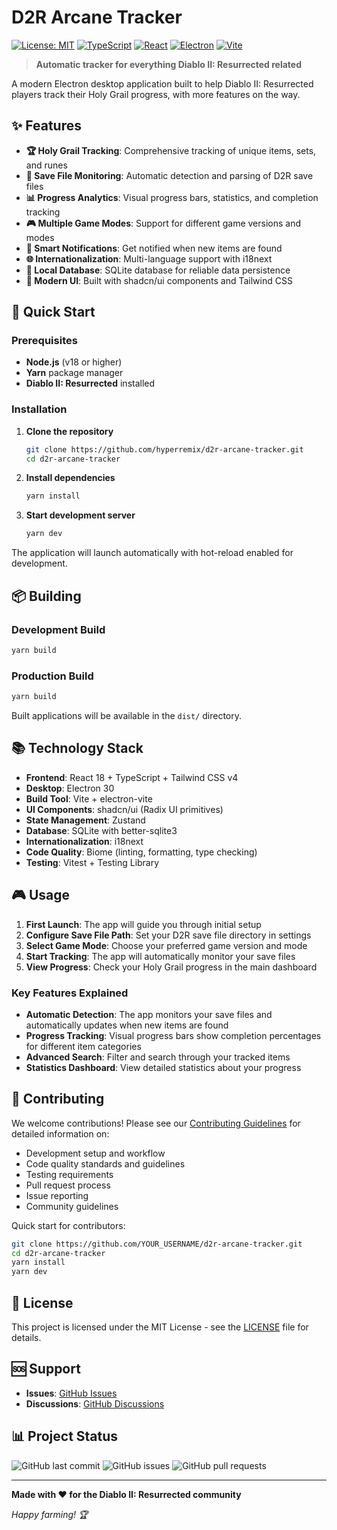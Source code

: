 # D2R Arcane Tracker

[![License: MIT](https://img.shields.io/badge/License-MIT-yellow.svg)](https://opensource.org/licenses/MIT)
[![TypeScript](https://img.shields.io/badge/TypeScript-5.2-blue.svg)](https://www.typescriptlang.org/)
[![React](https://img.shields.io/badge/React-18.3-blue.svg)](https://reactjs.org/)
[![Electron](https://img.shields.io/badge/Electron-30.0-blue.svg)](https://www.electronjs.org/)
[![Vite](https://img.shields.io/badge/Vite-5.1-purple.svg)](https://vitejs.dev/)

> **Automatic tracker for everything Diablo II: Resurrected related**

A modern Electron desktop application built to help Diablo II: Resurrected players track their Holy Grail progress, with more features on the way.

## ✨ Features

- **🏆 Holy Grail Tracking**: Comprehensive tracking of unique items, sets, and runes
- **📁 Save File Monitoring**: Automatic detection and parsing of D2R save files
- **📊 Progress Analytics**: Visual progress bars, statistics, and completion tracking
- **🎮 Multiple Game Modes**: Support for different game versions and modes
- **🔔 Smart Notifications**: Get notified when new items are found
- **🌐 Internationalization**: Multi-language support with i18next
- **💾 Local Database**: SQLite database for reliable data persistence
- **🎨 Modern UI**: Built with shadcn/ui components and Tailwind CSS

## 🚀 Quick Start

### Prerequisites

- **Node.js** (v18 or higher)
- **Yarn** package manager
- **Diablo II: Resurrected** installed

### Installation

1. **Clone the repository**

   ```bash
   git clone https://github.com/hyperremix/d2r-arcane-tracker.git
   cd d2r-arcane-tracker
   ```

2. **Install dependencies**

   ```bash
   yarn install
   ```

3. **Start development server**

   ```bash
   yarn dev
   ```

The application will launch automatically with hot-reload enabled for development.

## 📦 Building

### Development Build

```bash
yarn build
```

### Production Build

```bash
yarn build
```

Built applications will be available in the `dist/` directory.

## 📚 Technology Stack

- **Frontend**: React 18 + TypeScript + Tailwind CSS v4
- **Desktop**: Electron 30
- **Build Tool**: Vite + electron-vite
- **UI Components**: shadcn/ui (Radix UI primitives)
- **State Management**: Zustand
- **Database**: SQLite with better-sqlite3
- **Internationalization**: i18next
- **Code Quality**: Biome (linting, formatting, type checking)
- **Testing**: Vitest + Testing Library

## 🎮 Usage

1. **First Launch**: The app will guide you through initial setup
2. **Configure Save File Path**: Set your D2R save file directory in settings
3. **Select Game Mode**: Choose your preferred game version and mode
4. **Start Tracking**: The app will automatically monitor your save files
5. **View Progress**: Check your Holy Grail progress in the main dashboard

### Key Features Explained

- **Automatic Detection**: The app monitors your save files and automatically updates when new items are found
- **Progress Tracking**: Visual progress bars show completion percentages for different item categories
- **Advanced Search**: Filter and search through your tracked items
- **Statistics Dashboard**: View detailed statistics about your progress

## 🤝 Contributing

We welcome contributions! Please see our [Contributing Guidelines](CONTRIBUTING.md) for detailed information on:

- Development setup and workflow
- Code quality standards and guidelines
- Testing requirements
- Pull request process
- Issue reporting
- Community guidelines

Quick start for contributors:

```bash
git clone https://github.com/YOUR_USERNAME/d2r-arcane-tracker.git
cd d2r-arcane-tracker
yarn install
yarn dev
```

## 📄 License

This project is licensed under the MIT License - see the [LICENSE](LICENSE) file for details.

## 🆘 Support

- **Issues**: [GitHub Issues](https://github.com/hyperremix/d2r-arcane-tracker/issues)
- **Discussions**: [GitHub Discussions](https://github.com/hyperremix/d2r-arcane-tracker/discussions)

## 📊 Project Status

![GitHub last commit](https://img.shields.io/github/last-commit/hyperremix/d2r-arcane-tracker)
![GitHub issues](https://img.shields.io/github/issues/hyperremix/d2r-arcane-tracker)
![GitHub pull requests](https://img.shields.io/github/issues-pr/hyperremix/d2r-arcane-tracker)

---

**Made with ❤️ for the Diablo II: Resurrected community**

*Happy farming! 🏆*
